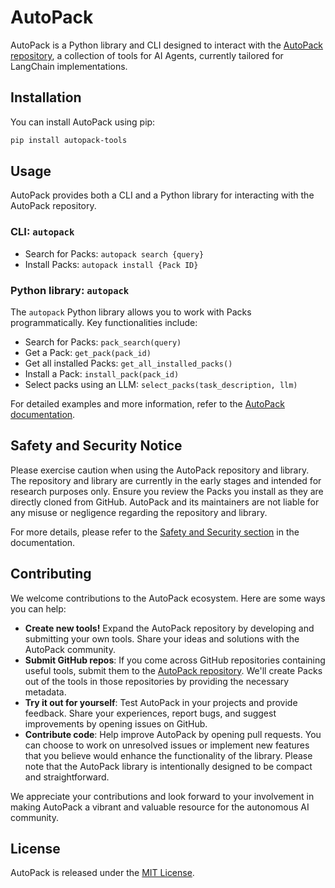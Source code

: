 # AutoPack

AutoPack is a Python library and CLI designed to interact with the [AutoPack repository](https://autopack.ai), a
collection of tools for AI
Agents, currently tailored for LangChain implementations.

## Installation

You can install AutoPack using pip:

```bash
pip install autopack-tools
```

## Usage

AutoPack provides both a CLI and a Python library for interacting with the AutoPack repository.

### CLI: `autopack`

- Search for Packs: `autopack search {query}`
- Install Packs: `autopack install {Pack ID}`

### Python library: `autopack`

The `autopack` Python library allows you to work with Packs programmatically. Key functionalities include:

- Search for Packs: `pack_search(query)`
- Get a Pack: `get_pack(pack_id)`
- Get all installed Packs: `get_all_installed_packs()`
- Install a Pack: `install_pack(pack_id)`
- Select packs using an LLM: `select_packs(task_description, llm)`

For detailed examples and more information, refer to
the [AutoPack documentation](https://github.com/AutoPackAI/autopack/wiki).

## Safety and Security Notice

Please exercise caution when using the AutoPack repository and library. The repository and library are currently in the
early stages and intended for research purposes only. Ensure you review the Packs you install as they are directly
cloned from GitHub. AutoPack and its maintainers are not liable for any misuse or negligence regarding the repository
and library.

For more details, please refer to
the [Safety and Security section](https://github.com/AutoPackAI/autopack/wiki#safety-and-security-notice) in the
documentation.

## Contributing

We welcome contributions to the AutoPack ecosystem. Here are some ways you can help:

- **Create new tools!** Expand the AutoPack repository by developing and submitting your own tools. Share your ideas and
  solutions with the AutoPack community.
- **Submit GitHub repos**: If you come across GitHub repositories containing useful tools, submit them to
  the [AutoPack repository](https://autopack.ai/submissions). We'll create Packs out of the tools in those repositories
  by providing the necessary metadata.
- **Try it out for yourself**: Test AutoPack in your projects and provide feedback. Share your experiences, report bugs,
  and suggest improvements by opening issues on GitHub.
- **Contribute code**: Help improve AutoPack by opening pull requests. You can choose to work on unresolved issues or
  implement new features that you believe would enhance the functionality of the library. Please note that the AutoPack
  library is intentionally designed to be compact and straightforward.

We appreciate your contributions and look forward to your involvement in making AutoPack a vibrant and valuable resource
for the autonomous AI community.

## License

AutoPack is released under the [MIT License](https://opensource.org/licenses/MIT).